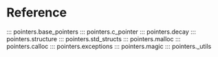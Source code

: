 # Reference

<!-- prettier-ignore -->
::: pointers.base_pointers
::: pointers.c_pointer
::: pointers.decay
::: pointers.structure
::: pointers.std_structs
::: pointers.malloc
::: pointers.calloc
::: pointers.exceptions
::: pointers.magic
::: pointers._utils
